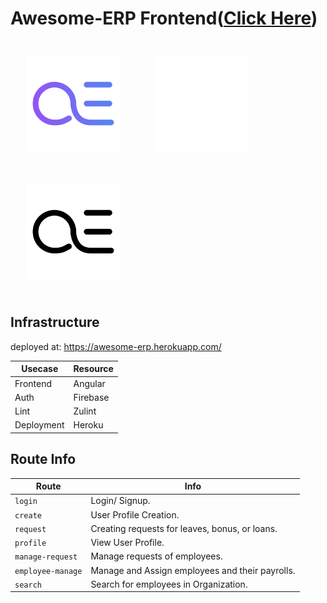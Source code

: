 Awesome-ERP Frontend([Click Here](https://github.com/awesome-erp/erp-fe))
===============================
<p>
<img width="30%" style="padding: 5%; display: inline-block" src="/src/assets/aerp-color.svg">
<img width="30%" style="padding: 5%; display: inline-block" src="/src/assets/aerp-white.svg">
<img width="30%" style="padding: 5%; display: inline-block" src="/src/assets/aerp-black.svg">
</p>

Infrastructure
--------------

deployed at: https://awesome-erp.herokuapp.com/

| Usecase     | Resource       |
|-------------|----------------|
| Frontend    | Angular  |
| Auth        | Firebase |
| Lint        | Zulint   |
| Deployment  | Heroku   |



Route Info
-----------
|      Route             | Info                                           |
|------------------------|------------------------------------------------|
|   ```login```          | Login/ Signup.                                 |
|   ```create```         | User Profile Creation.                         |
|   ```request```        | Creating requests for leaves, bonus, or loans. |
|   ```profile```        | View User Profile.                             |
|   ```manage-request``` | Manage requests of employees.                  |
|   ```employee-manage```| Manage and Assign employees and their payrolls.|
|   ```search```         | Search for employees in Organization.          |
